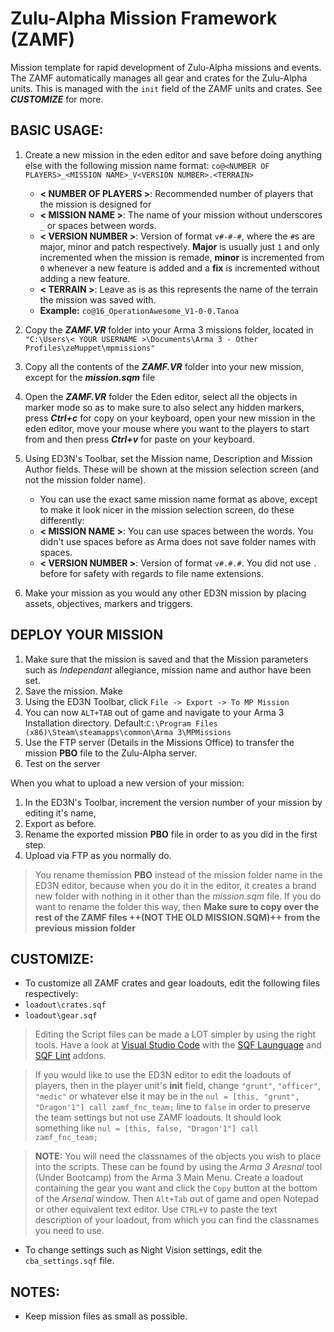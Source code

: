 # Zulu-Alpha Mission Framework (ZAMF)

Mission template for rapid development of Zulu-Alpha missions and events. The ZAMF automatically manages all gear and crates for the Zulu-Alpha units. This is managed with the `init` field of the ZAMF units and crates. See ***CUSTOMIZE*** for more.

## BASIC USAGE:

1. Create a new mission in the eden editor and save before doing anything else with the following mission name format:
`co@<NUMBER OF PLAYERS>_<MISSION NAME>_V<VERSION NUMBER>.<TERRAIN>`

    * **< NUMBER OF PLAYERS >**: Recommended number of players that the mission is designed for
    * **< MISSION NAME >**: The name of your mission without underscores `_` or spaces between words.
    * **< VERSION NUMBER >**: Version of format `v#-#-#`, where the `#`s are major, minor and patch respectively. **Major** is usually just `1` and only incremented when the mission is remade, **minor** is incremented from `0` whenever a new feature is added and a **fix** is incremented without adding a new feature.
    * **< TERRAIN >**: Leave as is as this represents the name of the terrain the mission was saved with.
    * **Example:** `co@16_OperationAwesome_V1-0-0.Tanoa`

2. Copy the ***ZAMF.VR*** folder into your Arma 3 missions folder, located in `
"C:\Users\< YOUR USERNAME >\Documents\Arma 3 - Other Profiles\zeMuppet\mpmissions"`

3. Copy all the contents of the ***ZAMF.VR*** folder into your new mission, except for the ***mission.sqm*** file

4. Open the ***ZAMF.VR*** folder the Eden editor, select all the objects in marker mode so as to make sure to also select any hidden markers, press ***Ctrl+c*** for copy on your keyboard, open your new mission in the eden editor, move your mouse where you want to the players to start from and then press ***Ctrl+v*** for paste on your keyboard.

4. Using ED3N's Toolbar, set the Mission name, Description and Mission Author fields. These will be shown at the mission selection screen (and not the mission folder name).
    * You can use the exact same mission name format as above, except to make it look nicer in the mission selection screen, do these differently:
    * **< MISSION NAME >**: You can use spaces between the words. You didn't use spaces before as Arma does not save folder names with spaces.
    * **< VERSION NUMBER >**: Version of format `v#.#.#`. You did not use `.` before for safety with regards to file name extensions.

5. Make your mission as you would any other ED3N mission by placing assets, objectives, markers and triggers.

## DEPLOY YOUR MISSION

1. Make sure that the mission is saved and that the Mission parameters such as *Independant* allegiance, mission name and author have been set.
2. Save the mission. Make 
3. Using the ED3N Toolbar, click `File -> Export -> To MP Mission`
4. You can now `ALT+TAB` out of game and navigate to your Arma 3 Installation directory. Default:`C:\Program Files (x86)\Steam\steamapps\common\Arma 3\MPMissions`
5. Use the FTP server (Details in the Missions Office) to transfer the mission **PBO** file to the Zulu-Alpha server.
6. Test on the server

When you what to upload a new version of your mission:

1. In the ED3N's Toolbar, increment the version number of your mission by editing it's name,
2. Export as before.
3. Rename the exported mission **PBO** file in order to as you did in the first step.
4. Upload via FTP as you normally do.

> You rename themission **PBO** instead of the mission folder name in the ED3N editor, because when you do it in the editor, it creates a brand new folder with nothing in it other than the *mission.sqm* file. If you do want to rename the folder this way, then **Make sure to copy over the rest of the ZAMF files ++(NOT THE OLD MISSION.SQM)++ from the previous mission folder**

## CUSTOMIZE:

* To customize all ZAMF crates and gear loadouts, edit the following files respectively:
 * `loadout\crates.sqf`
 * `loadout\gear.sqf`

> Editing the Script files can be made a LOT simpler by using the right tools. Have a look at [Visual Studio Code](https://code.visualstudio.com/) with the [SQF Launguage](https://marketplace.visualstudio.com/items?itemName=Armitxes.sqf) and [SQF Lint](https://marketplace.visualstudio.com/items?itemName=skacekachna.sqflint) addons.

> If you would like to use the ED3N editor to edit the loadouts of players, then in the player unit's **init** field, change `"grunt"`, `"officer"`, `"medic"` or whatever else it may be in the `nul = [this, "grunt", "Dragon'1"] call zamf_fnc_team;` line to `false` in order to preserve the team settings but not use ZAMF loadouts. It should look something like `nul = [this, false, "Dragon'1"] call zamf_fnc_team;`

>**NOTE:** You will need the classnames of the objects you wish to place into the scripts. These can be found by using the *Arma 3 Aresnal* tool (Under Bootcamp) from the Arma 3 Main Menu. Create a loadout containing the gear you want and click the `Copy` button at the bottom of the *Arsenal* window. Then `Alt+Tab` out of game and open Notepad or other equivalent text editor. Use `CTRL+V` to paste the text description of your loadout, from which you can find the classnames you need to use.

* To change settings such as Night Vision settings, edit the `cba_settings.sqf` file.

## NOTES:

* Keep mission files as small as possible.



